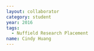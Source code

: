 ```yaml
---
layout: collaborator
category: student
year: 2016
tags:
  - Nuffield Research Placement
name: Cindy Huang
---
```

